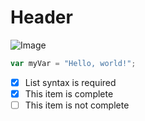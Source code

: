 # Header

![Image](https://octodex.github.com/images/yaktocat.png) 


``` javascript
var myVar = "Hello, world!";
```

- [x] List syntax is required
- [x] This item is complete
- [ ] This item is not complete
